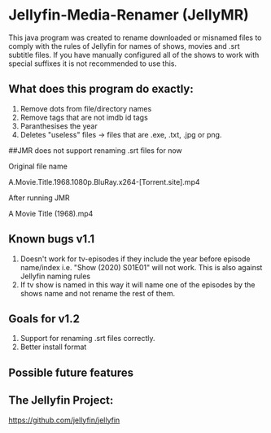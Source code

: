 # Jellyfin-Media-Renamer (JellyMR)
This java program was created to rename downloaded or misnamed files to comply with the rules of Jellyfin for names of shows, movies and .srt subtitle files. If you have manually configured all of the shows to work with special suffixes it is not recommended to use this.

## What does this program do exactly:
1. Remove dots from file/directory names
2. Remove tags that are not imdb id tags
3. Paranthesises the year
4. Deletes "useless" files -> files that are .exe, .txt, .jpg or png.

##JMR does not support renaming .srt files for now

Original file name

A.Movie.Title.1968.1080p.BluRay.x264-[Torrent.site].mp4

After running JMR

A Movie Title (1968).mp4

## Known bugs v1.1
1. Doesn't work for tv-episodes if they include the year before episode name/index i.e. "Show (2020) S01E01" will not work. This is also against Jellyfin naming rules
2. If tv show is named in this way it will name one of the episodes by the shows name and not rename the rest of them.

## Goals for v1.2
1. Support for renaming .srt files correctly.
2. Better install format

## Possible future features

## The Jellyfin Project:
https://github.com/jellyfin/jellyfin
